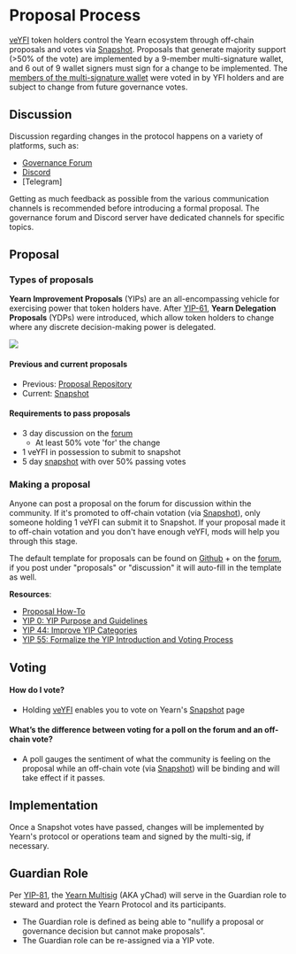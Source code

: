 # Proposal Process

[veYFI](https://docs.yearn.fi/contributing/governance/veyfi) token holders control the Yearn ecosystem through off-chain proposals and votes via [Snapshot](https://snapshot.org/#/ybaby.eth). Proposals that generate majority support (>50% of the vote) are implemented by a 9-member multi-signature wallet, and 6 out of 9 wallet signers must sign for a change to be implemented. The [members of the multi-signature wallet](https://docs.yearn.fi/resources/faq#who-is-on-the-multisig) were voted in by YFI holders and are subject to change from future governance votes.

## Discussion

Discussion regarding changes in the protocol happens on a variety of platforms, such as:

- [Governance Forum](https://gov.yearn.fi/)
- [Discord](https://discord.gg/yearn)
- [Telegram]

Getting as much feedback as possible from the various communication channels is recommended before introducing a formal proposal. The governance forum and Discord server have dedicated channels for specific topics.

## Proposal

### Types of proposals

**Yearn Improvement Proposals** (YIPs) are an all-encompassing vehicle for exercising power that token holders have. After [YIP-61](https://gov.yearn.fi/t/yip-61-governance-2-0/10460), **Yearn Delegation Proposals** (YDPs) were introduced, which allow token holders to change where any discrete decision-making power is delegated.

![](https://i.imgur.com/ZRNp2Zq.png)

#### Previous and current proposals

- Previous: [Proposal Repository](https://docs.yearn.fi/contributing/governance/proposal-repository)
- Current: [Snapshot](https://snapshot.org/#/ybaby.eth)

#### Requirements to pass proposals

- 3 day discussion on the [forum](https://gov.yearn.fi/)
  - At least 50% vote 'for' the change
- 1 veYFI in possession to submit to snapshot
- 5 day [snapshot](https://snapshot.org/#/ybaby.eth) with over 50% passing votes

### Making a proposal

Anyone can post a proposal on the forum for discussion within the community. If it's promoted to off-chain votation (via [Snapshot](https://snapshot.org/#/ybaby.eth)), only someone holding 1 veYFI can submit it to Snapshot. If your proposal made it to off-chain votation and you don't have enough veYFI, mods will help you through this stage.

The default template for proposals can be found on [Github](https://github.com/yearn/YIPS/blob/master/yip-X.md) + on the [forum](https://gov.yearn.fi), if you post under "proposals" or "discussion" it will auto-fill in the template as well.

**Resources**:

- [Proposal How-To](https://gov.yearn.fi/t/proposal-how-to/106)
- [YIP 0: YIP Purpose and Guidelines](https://yips.yearn.fi/YIPS/yip-0)
- [YIP 44: Improve YIP Categories](https://yips.yearn.fi/YIPS/yip-44)
- [YIP 55: Formalize the YIP Introduction and Voting Process](https://gov.yearn.fi/t/yip-55-formalize-the-yip-process/7959)

## Voting

#### How do I vote?

- Holding [veYFI](https://docs.yearn.fi/contributing/governance/veyfi) enables you to vote on Yearn's [Snapshot](https://snapshot.org/#/ybaby.eth) page

#### What’s the difference between voting for a poll on the forum and an off-chain vote?

- A poll gauges the sentiment of what the community is feeling on the proposal while an off-chain vote (via [Snapshot](https://snapshot.org/#/ybaby.eth)) will be binding and will take effect if it passes.

## Implementation

Once a Snapshot votes have passed, changes will be implemented by Yearn's protocol or operations team and signed by the multi-sig, if necessary.

## Guardian Role

Per [YIP-81](https://snapshot.box/#/s:veyfi.eth/proposal/0x6f3082db2cef3e0c254e569580d063cb14130a92d0bf1729bef342a386e419f2), the [Yearn Multisig](/developers/security/multisig) (AKA yChad) will serve in the Guardian role to steward and protect the Yearn Protocol and its participants.

- The Guardian role is defined as being able to "nullify a proposal or governance decision but cannot make proposals".
- The Guardian role can be re-assigned via a YIP vote.
